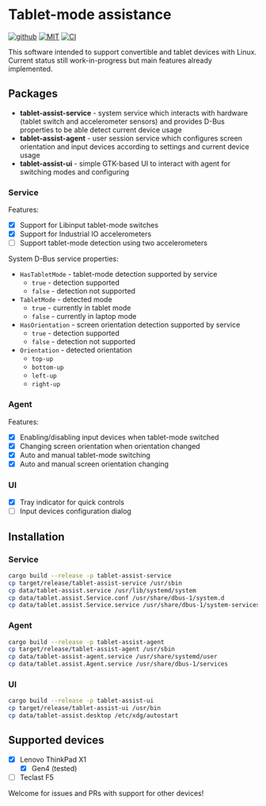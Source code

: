 # Tablet-mode assistance

[![github](https://img.shields.io/badge/github-katyo/tablet--assist-8da0cb.svg?style=for-the-badge&logo=github)](https://github.com/katyo/tablet-assist)
[![MIT](https://img.shields.io/badge/License-MIT-brightgreen.svg?style=for-the-badge)](https://opensource.org/licenses/MIT)
[![CI](https://img.shields.io/github/actions/workflow/status/katyo/tablet-assist/ci.yml?branch=master&style=for-the-badge&logo=github-actions&logoColor=white)](https://github.com/katyo/tablet-assist/actions?query=workflow%3ARust)

This software intended to support convertible and tablet devices with Linux.
Current status still work-in-progress but main features already implemented.

## Packages

- **tablet-assist-service** - system service which interacts with hardware (tablet switch and accelerometer sensors) and provides D-Bus properties to be able detect current device usage
- **tablet-assist-agent** - user session service which configures screen orientation and input devices according to settings and current device usage
- **tablet-assist-ui** - simple GTK-based UI to interact with agent for switching modes and configuring

### Service

Features:

- [x] Support for Libinput tablet-mode switches
- [x] Support for Industrial IO accelerometers
- [ ] Support tablet-mode detection using two accelerometers

System D-Bus service properties:

- `HasTabletMode` - tablet-mode detection supported by service
  - `true` - detection supported
  - `false` - detection not supported
- `TabletMode` - detected mode
  - `true` - currently in tablet mode
  - `false` - currently in laptop mode
- `HasOrientation` - screen orientation detection supported by service
  - `true` - detection supported
  - `false` - detection not supported
- `Orientation` - detected orientation
  - `top-up`
  - `bottom-up`
  - `left-up`
  - `right-up`

### Agent

Features:

- [x] Enabling/disabling input devices when tablet-mode switched
- [x] Changing screen orientation when orientation changed
- [x] Auto and manual tablet-mode switching
- [x] Auto and manual screen orientation changing

### UI

- [x] Tray indicator for quick controls
- [ ] Input devices configuration dialog

## Installation

### Service

```sh
cargo build --release -p tablet-assist-service
cp target/release/tablet-assist-service /usr/sbin
cp data/tablet-assist.service /usr/lib/systemd/system
cp data/tablet.assist.Service.conf /usr/share/dbus-1/system.d
cp data/tablet.assist.Service.service /usr/share/dbus-1/system-services
```

### Agent

```sh
cargo build --release -p tablet-assist-agent
cp target/release/tablet-assist-agent /usr/sbin
cp data/tablet-assist-agent.service /usr/share/systemd/user
cp data/tablet.assist.Agent.service /usr/share/dbus-1/services
```

### UI

```sh
cargo build --release -p tablet-assist-ui
cp target/release/tablet-assist-ui /usr/bin
cp data/tablet-assist.desktop /etc/xdg/autostart
```

## Supported devices

- [x] Lenovo ThinkPad X1
  - [x] Gen4 (tested)
- [ ] Teclast F5

Welcome for issues and PRs with support for other devices!
